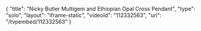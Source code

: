 {
    "title": "Nicky Butler Multigem and Ethiopian Opal Cross Pendant",
    "type": "solo",
    "layout": "iframe-static",
    "videoId": "112332563",
    "url": "\/tvpembed\/112332563"
}